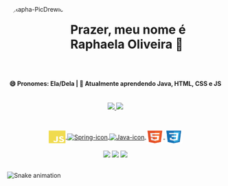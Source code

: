 <img align="left" alt="Rapha-PicDrewIcon" height="150" style="border-radius:50px;" src="https://i.ibb.co/s2FSrKy/picasion-com-675f176f33f1fc46d58c4f547f1b204e.gif">

<h1>Prazer, meu nome é Raphaela Oliveira 💖</h1>

##
<br>

<div align="center">
<h4> 
😄 Pronomes: Ela/Dela | 
🌱 Atualmente aprendendo Java, HTML, CSS e JS
 </h4>  
</div><br>


<div align="center">
  <a href="https://github.com/rphaela">
  <img height="180em" src="https://github-readme-stats.vercel.app/api?username=rphaela&show_icons=true&theme=dracula&include_all_commits=true&count_private=true"/>
  <img height="180em" src="https://github-readme-stats.vercel.app/api/top-langs/?username=rphaela&layout=compact&langs_count=7&theme=dracula"/>
</div>
  
  ##
  
<div align="center" style="display: inline_block"><br>
  <img align="center" alt="Js-icon" height="30" width="40" src="https://raw.githubusercontent.com/devicons/devicon/master/icons/javascript/javascript-plain.svg">
  <img align="center" alt="Spring-icon" height="40" width="40" src="https://cdn.jsdelivr.net/gh/devicons/devicon/icons/spring/spring-original-wordmark.svg">
  <img align="center" alt="Java-icon" height="40" width="40" src="https://cdn.jsdelivr.net/gh/devicons/devicon/icons/java/java-original-wordmark.svg"/>
  <img align="center" alt="HTML-icon" height="30" width="40" src="https://raw.githubusercontent.com/devicons/devicon/master/icons/html5/html5-original.svg">
  <img align="center" alt="CSS-icon" height="30" width="40" src="https://raw.githubusercontent.com/devicons/devicon/master/icons/css3/css3-original.svg">
</div>
  
  <div align="center"><br>
  <a href="https://www.instagram.com/rphaelaa/" target="_blank"><img src="https://img.shields.io/badge/-Instagram-%23E4405F?style=for-the-badge&logo=instagram&logoColor=white" target="_blank"></a>
  <a href = "mailto:rphaelaoliveira@gmail.com"><img src="https://img.shields.io/badge/-Gmail-%23333?style=for-the-badge&logo=gmail&logoColor=white" target="_blank"></a>
  <a href="https://www.linkedin.com/in/raphaela-oliveira/" target="_blank"><img src="https://img.shields.io/badge/-LinkedIn-%230077B5?style=for-the-badge&logo=linkedin&logoColor=white" target="_blank"></a> 
  </div>
  
  ##
  
  ![Snake animation](https://github.com/rphaela/rphaela/blob/output/github-contribution-grid-snake.svg)
  
  
